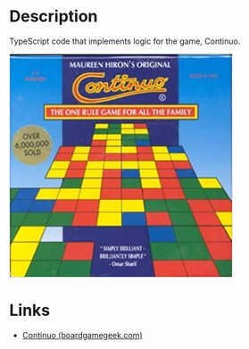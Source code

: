 # Description

TypeScript code that implements logic for the game, Continuo.

![Box](images/continuo.jpg)

# Links

* [Continuo (boardgamegeek.com)](https://boardgamegeek.com/boardgame/1190/continuo)
